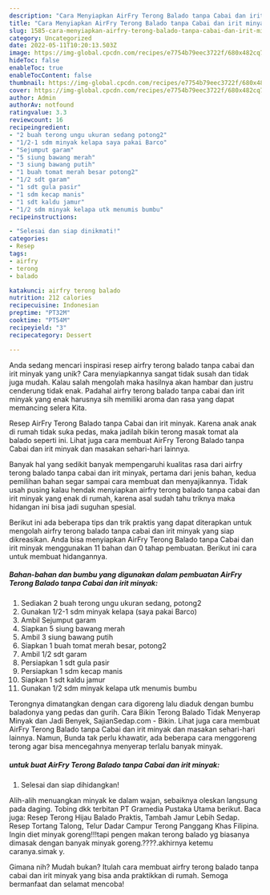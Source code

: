 ```yaml
---
description: "Cara Menyiapkan AirFry Terong Balado tanpa Cabai dan irit minyak yang Lezat Sekali"
title: "Cara Menyiapkan AirFry Terong Balado tanpa Cabai dan irit minyak yang Lezat Sekali"
slug: 1585-cara-menyiapkan-airfry-terong-balado-tanpa-cabai-dan-irit-minyak-yang-lezat-sekali
category: Uncategorized
date: 2022-05-11T10:20:13.503Z
image: https://img-global.cpcdn.com/recipes/e7754b79eec3722f/680x482cq70/airfry-terong-balado-tanpa-cabai-dan-irit-minyak-foto-resep-utama.jpg
hideToc: false
enableToc: true
enableTocContent: false
thumbnail: https://img-global.cpcdn.com/recipes/e7754b79eec3722f/680x482cq70/airfry-terong-balado-tanpa-cabai-dan-irit-minyak-foto-resep-utama.jpg
cover: https://img-global.cpcdn.com/recipes/e7754b79eec3722f/680x482cq70/airfry-terong-balado-tanpa-cabai-dan-irit-minyak-foto-resep-utama.jpg
author: Admin
authorAv: notfound
ratingvalue: 3.3
reviewcount: 16
recipeingredient:
- "2 buah terong ungu ukuran sedang potong2"
- "1/2-1 sdm minyak kelapa saya pakai Barco"
- "Sejumput garam"
- "5 siung bawang merah"
- "3 siung bawang putih"
- "1 buah tomat merah besar potong2"
- "1/2 sdt garam"
- "1 sdt gula pasir"
- "1 sdm kecap manis"
- "1 sdt kaldu jamur"
- "1/2 sdm minyak kelapa utk menumis bumbu"
recipeinstructions:

- "Selesai dan siap dinikmati!"
categories:
- Resep
tags:
- airfry
- terong
- balado

katakunci: airfry terong balado 
nutrition: 212 calories
recipecuisine: Indonesian
preptime: "PT32M"
cooktime: "PT54M"
recipeyield: "3"
recipecategory: Dessert

---
```





Anda sedang mencari inspirasi resep airfry terong balado tanpa cabai dan irit minyak yang unik? Cara menyiapkannya sangat tidak susah dan tidak juga mudah. Kalau salah mengolah maka hasilnya akan hambar dan justru cenderung tidak enak. Padahal airfry terong balado tanpa cabai dan irit minyak yang enak harusnya sih memiliki aroma dan rasa yang dapat memancing selera Kita.





Resep AirFry Terong Balado tanpa Cabai dan irit minyak. Karena anak anak di rumah tidak suka pedas, maka jadilah bikin terong masak tomat ala balado seperti ini. Lihat juga cara membuat AirFry Terong Balado tanpa Cabai dan irit minyak dan masakan sehari-hari lainnya.

Banyak hal yang sedikit banyak mempengaruhi kualitas rasa dari airfry terong balado tanpa cabai dan irit minyak, pertama dari jenis bahan, kedua pemilihan bahan segar sampai cara membuat dan menyajikannya. Tidak usah pusing kalau hendak menyiapkan airfry terong balado tanpa cabai dan irit minyak yang enak di rumah, karena asal sudah tahu triknya maka hidangan ini bisa jadi suguhan spesial.






Berikut ini ada beberapa tips dan trik praktis yang dapat diterapkan untuk mengolah airfry terong balado tanpa cabai dan irit minyak yang siap dikreasikan. Anda bisa menyiapkan AirFry Terong Balado tanpa Cabai dan irit minyak menggunakan 11 bahan dan 0 tahap pembuatan. Berikut ini cara untuk membuat hidangannya.

<!--inarticleads1-->

##### Bahan-bahan dan bumbu yang digunakan dalam pembuatan AirFry Terong Balado tanpa Cabai dan irit minyak:

1. Sediakan 2 buah terong ungu ukuran sedang, potong2
1. Gunakan 1/2-1 sdm minyak kelapa (saya pakai Barco)
1. Ambil Sejumput garam
1. Siapkan 5 siung bawang merah
1. Ambil 3 siung bawang putih
1. Siapkan 1 buah tomat merah besar, potong2
1. Ambil 1/2 sdt garam
1. Persiapkan 1 sdt gula pasir
1. Persiapkan 1 sdm kecap manis
1. Siapkan 1 sdt kaldu jamur
1. Gunakan 1/2 sdm minyak kelapa utk menumis bumbu


Terongnya dimatangkan dengan cara digoreng lalu diaduk dengan bumbu baladonya yang pedas dan gurih. Cara Bikin Terong Balado Tidak Menyerap Minyak dan Jadi Benyek, SajianSedap.com - Bikin. Lihat juga cara membuat AirFry Terong Balado tanpa Cabai dan irit minyak dan masakan sehari-hari lainnya. Namun, Bunda tak perlu khawatir, ada beberapa cara menggoreng terong agar bisa mencegahnya menyerap terlalu banyak minyak. 

<!--inarticleads2-->

#####  untuk buat AirFry Terong Balado tanpa Cabai dan irit minyak:


1. Selesai dan siap dihidangkan!

Alih-alih menuangkan minyak ke dalam wajan, sebaiknya oleskan langsung pada daging. Tobing dkk terbitan PT Gramedia Pustaka Utama berikut. Baca juga: Resep Terong Hijau Balado Praktis, Tambah Jamur Lebih Sedap. Resep Tortang Talong, Telur Dadar Campur Terong Panggang Khas Filipina. Ingin diet minyak goreng!!!tapi pengen makan terong balado yg biasanya dimasak dengan banyak minyak goreng.????.akhirnya ketemu caranya.simak y. 

Gimana nih? Mudah bukan? Itulah cara membuat airfry terong balado tanpa cabai dan irit minyak yang bisa anda praktikkan di rumah. Semoga bermanfaat dan selamat mencoba!
